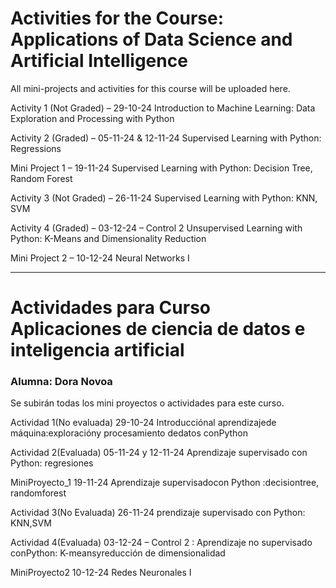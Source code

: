 # Activities for the Course: Applications of Data Science and Artificial Intelligence

All mini-projects and activities for this course will be uploaded here.

Activity 1 (Not Graded) – 29-10-24
Introduction to Machine Learning: Data Exploration and Processing with Python

Activity 2 (Graded) – 05-11-24 & 12-11-24
Supervised Learning with Python: Regressions

Mini Project 1 – 19-11-24
Supervised Learning with Python: Decision Tree, Random Forest

Activity 3 (Not Graded) – 26-11-24
Supervised Learning with Python: KNN, SVM

Activity 4 (Graded) – 03-12-24 – Control 2
Unsupervised Learning with Python: K-Means and Dimensionality Reduction

Mini Project 2 – 10-12-24
Neural Networks I

------------
# Actividades para Curso Aplicaciones de ciencia de datos e inteligencia artificial
### Alumna: Dora Novoa
Se subirán todas los mini proyectos o actividades para este curso. 

Actividad 1(No evaluada) 29-10-24 Introducciónal aprendizajede máquina:exploracióny procesamiento dedatos conPython

Actividad 2(Evaluada)  05-11-24 y 12-11-24 Aprendizaje supervisado con Python: regresiones

MiniProyecto_1 19-11-24 Aprendizaje supervisadocon Python :decisiontree, randomforest

Actividad 3(No Evaluada) 26-11-24 prendizaje supervisado con Python: KNN,SVM

Actividad 4(Evaluada) 03-12-24 – Control 2 : Aprendizaje no supervisado conPython: K-meansyreducción de dimensionalidad

MiniProyecto2 10-12-24 Redes Neuronales I
